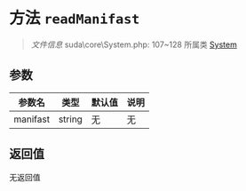 # 方法 `readManifast`

> *文件信息* suda\core\System.php: 107~128
> 所属类 [System](../System.md)




## 参数


| 参数名 | 类型 | 默认值 | 说明 |
|--------|-----|-------|-------|
| manifast |  string | 无 | 无 |



## 返回值

无返回值
